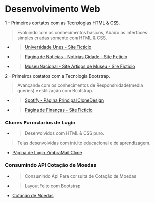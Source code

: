 


# Desenvolvimento Web
1 - Primeiros contatos com as Tecnologias HTML & CSS.
> Evoluindo com os conhecimentos básicos, Abaixo as interfaces simples criadas somente com HTML & CSS.
* > [Universidade Unes - Site Ficticio](https://jlmsdev.github.io/webfy/Projetos/universidade-unes/index.html)
* > [Página de Noticias - Noticias Cidade - Site Ficticio](https://jlmsdev.github.io/webfy/Projetos/noticias-cidade/index.html)
* > [Museu Nacional - Site Artigos de Museu - Site Ficticio](https://jlmsdev.github.io/webfy/Projetos/museu-nacional/index.html)

2 - Primeiros contatos com a Tecnologia Bootstrap.
> Avançando com os conhecimentos de Responsividade(media queries) e estilização com Bootstrap.
* > [Spotify - Página Principal CloneDesign](https://jlmsdev.github.io/webfy/Projetos/Spotify/index.html)
* > [Página de Finanças - Site Ficticio ](https://jlmsdev.github.io/webfy/Projetos/finans/index.html)

### Clones Formularios de Login
* > Desenvolvidos com HTML & CSS puro.
> Telas desenvolvidas com intuito educacional e de aprendizagem.
* [Página de Login ZimbraMail Clone](https://jlmsdev.github.io/webfy/formLogins/FormZimbraMail/login.html)

### Consumindo API Cotação de Moedas
* > Consumindo Api Para consulta de Cotação de Moedas
* > Layout Feito com Bootstrap
* [Cotação de Moedas](https://jlmsdev.github.io/webfy/Projetos/cotacao-moeda/index.html)
